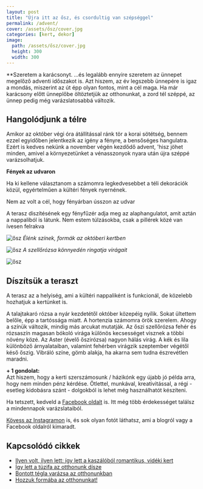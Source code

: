 ```yaml
---
layout: post
title: "Újra itt az ősz, és csordultig van szépséggel"
permalink: /advent/
cover: /assets/ősz/cover.jpg
categories: [kert, dekor]
image:
  path: /assets/ősz/cover.jpg
  height: 300
  width: 300
---
```




**Szeretem a karácsonyt. ...és legalább ennyire szeretem az ünnepet megelőző adventi időszakot is. Azt hiszem, az év legszebb ünnepére is igaz a mondás, miszerint az út épp olyan fontos, mint a cél maga. Ha már karácsony előtt ünneplőbe öltöztetjük az otthonunkat, a zord tél széppé, az ünnep pedig még varázslatosabbá változik.
 

## Hangolódjunk a télre


Amikor az október végi óra átállítással ránk tör a korai sötétség, bennem ezzel egyidőben jelentkezik az igény a fényre, a bensőséges hangulatra. Ezért is kedves nekünk a november végén kezdődő advent, 'hisz jöhet minden, amivel a környezetünket a vénasszonyok nyara után újra széppé varázsolhatjuk.

**Fények az udvaron**

Ha ki kellene választanom a számomra legkedvesebbet a téli dekorációk közül, egyértelműen a kültéri fények nyernének.  

Nem az volt a cél, hogy fényárban ússzon az udvar


A terasz diszítésének egy fényfűzér adja meg az alaphangulatot, amit aztán a nappaliból is látunk. Nem estem túlzásokba, csak a pillérek közé van ívesen felrakva

![ősz](/assets/ősz/70833522_2765583596819517_8245242777638535168_n.jpg)
_Élénk színek, formák az októberi kertben_

![ősz](/assets/ősz/IMG_20190923_093510.jpg)
_A szellőrózsa könnyedén ringatja virágait_
 
 ![ősz](/assets/ősz/IMG_20190923_093510.jpg)
 
 ## Díszítsük a teraszt
 
 A terasz az a helyiség, ami a kültéri nappaliként is funkcionál, de közelebb hozhatjuk a kertünket is.



A talajtakaró rózsa a nyár kezdetétől október közepéig nyílik. Sokat ültettem belőle, épp a tartóssága miatt. A hortenzia számomra örök szerelem. Ahogy a színük változik, mindig más arcukat mutatják. Az őszi szellőrózsa fehér és rózsaszín magasan bókoló virága különös kecsességet visznek a többi növény közé. Az Aster (évelő őszirózsa) nagyon hálás virág. A kék és lila különböző árnyalataiban, valamint fehérben virágzik szeptember végétől késő őszig. Vibráló színe, gömb alakja, ha akarna sem tudna észrevétlen maradni.



















**+ 1 gondolat:**   
Azt hiszem, hogy a kerti szerszámosunk / házikónk egy újabb jó példa arra, hogy nem minden pénz kérdése. Ötlettel, munkával, kreativitással, a régi - esetleg kidobásra szánt - dolgokból is lehet még használhatót készíteni.



Ha tetszett, kedveld a <a href="https://www.facebook.com/Var%C3%A1zsolj-otthont-360330751226066/" target="_blank">Facebook oldalt</a> is. Itt még több érdekességet találsz a mindennapok varázslataiból.

<a href="https://www.instagram.com/varazsoljotthont/?hl=hu/" target="_blank">Kövess az Instagramon</a> is, és sok olyan fotót láthatsz, ami a blogról vagy a Facebook oldalról kimaradt.




## Kapcsolódó cikkek

* [Ilyen volt, ilyen lett: így lett a kaszálóból romantikus, vidéki kert](/2019-06-26/kulsokorlet)
* [Így lett a tüzifa az otthonunk dísze](/2019-05-16/fábólkreatívan)
* [Bontott tégla varázsa az otthonunkban](/2019-04-23/tegla)
* [Hozzuk formába az otthonunkat!](/2019-03-26/dekoráció)



